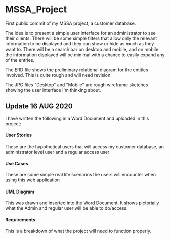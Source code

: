 # MSSA_Project
First public commit of my MSSA project, a customer database.

The idea is to present a simple user interface for an administrator to see their clients.  There will be some simple filters that allow only the relevant information to be displayed and they can show or hide as much as they want to.  There will be a search bar on desktop and mobile, and on mobile the information displayed will be minimal with a chance to easily expand any of the entries.

The ERD file shows the preliminary relational diagram for the entities involved.  This is quite rough and will need revision.

The JPG files "Desktop" and "Mobile" are rough wireframe sketches showing the user interface I'm thinking about.

## Update 16 AUG 2020
I have written the following in a Word Document and uploaded in this project:
#### User Stories
These are the hypothetical users that will access my customer database, an administrator level user and a regular access user
#### Use Cases
These are some simple real life scenarios the users will encounter when using this web application
#### UML Diagram
This was drawn and inserted into the Word Document.  It shows pictorially what the Admin and regular user will be able to do/access.
#### Requirements
This is a breakdown of what the project will need to function properly.
